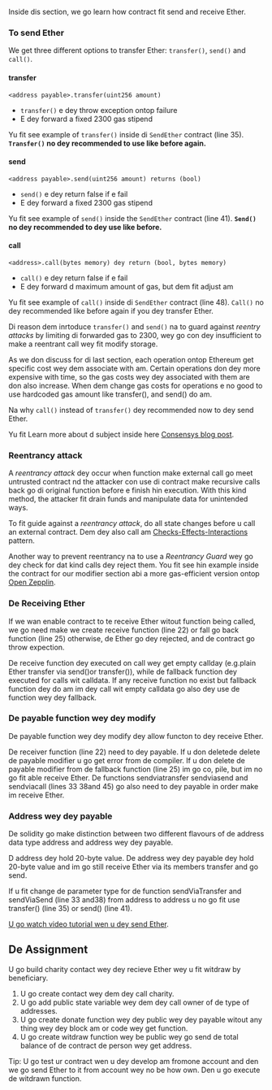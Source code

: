 Inside dis section, we go learn how contract fit send and receive Ether.

### To send Ether

We get three different options to transfer Ether: `transfer()`, `send()` and `call()`.

#### **transfer**

`<address payable>.transfer(uint256 amount)`

- `transfer()` e dey throw exception ontop failure
- E dey forward a fixed 2300 gas stipend

Yu fit see example of `transfer()` inside di `SendEther` contract (line 35).
**`Transfer()` no dey recommended to use like before again.**

#### **send**

`<address payable>.send(uint256 amount) returns (bool)`

- `send()` e dey return false if e fail
- E dey forward a fixed 2300 gas stipend

Yu fit see example of `send()` inside the `SendEther` contract (line 41).
**`Send()` no dey recommended to dey use like before.**

#### **call**

`<address>.call(bytes memory) dey return (bool, bytes memory)`

- `call()` e dey return false if e fail
- E dey forward d maximum amount of gas, but dem fit adjust am

Yu fit see example of `call()` inside di `SendEther` contract (line 48).
`Call()` no dey recommended like before again if you dey transfer Ether.

Di reason dem inrtoduce `transfer()` and `send()` na to guard against _reentry attacks_ by limiting di forwarded gas to 2300, wey go con dey insufficient to make a reentrant call wey fit modify storage.

As we don discuss for di last section, each operation ontop Ethereum get specific cost wey dem associate with am. Certain operations don dey more expensive with time, so the gas costs wey dey associated with them are don also increase. When dem change gas costs for operations e no good to use hardcoded gas amount like transfer(), and send() do am.

Na why `call()` instead of `transfer()` dey recommended now to dey send Ether.

Yu fit Learn more about d subject inside here <a href="https://consensys.net/diligence/blog/2019/09/stop-using-soliditys-transfer-now/" target="_blank">Consensys blog post</a>.

### Reentrancy attack

A _reentrancy attack_ dey occur when function make external call go meet untrusted contract nd the attacker con use di contract make recursive calls back go di original function before e finish hin execution. With this kind method, the attacker fit drain funds and manipulate data for unintended ways.

To fit guide against a _reentrancy attack_, do all state changes before u call an external contract. Dem dey also call am <a href="https://docs.soliditylang.org/en/latest/security-considerations.html#re-entrancy" target="_blank">Checks-Effects-Interactions</a> pattern.

Another way to prevent reentrancy na to use a _Reentrancy Guard_ wey go dey check for dat kind calls dey reject them. You fit see hin example inside the contract for our modifier section abi a more gas-efficient version ontop <a href="https://github.com/OpenZeppelin/openzeppelin-contracts/blob/master/contracts/security/ReentrancyGuard.sol" target="_blank">Open Zepplin</a>.

### De Receiving Ether

If we wan enable contract to te receive Ether witout function being called, we go need make we create receive function (line 22) or fall go back function (line 25) otherwise, de Ether go dey rejected, and de contract go throw expection.

De receive function dey executed on call wey get empty callday (e.g.plain Ether transfer via send()or transfer()), while de fallback function dey executed for calls wit calldata. If any receive function no exist but fallback function dey do am im dey call wit empty calldata go also dey use de function wey dey fallback.

### De payable function wey dey modify

De payable function wey dey modify dey allow functon to dey receive Ether.

De receiver function (line 22) need to dey payable. If u don deletede delete de payable modifier u go get error from de compiler. If u don delete de payable modifier from de fallback function (line 25) im go co, pile, but im no go fit able receive Ether.
De functions sendviatransfer sendviasend and sendviacall (lines 33 38and 45) go also need to dey payable in order make im receive Ether.

### Address wey dey payable

De solidity go make distinction between two different flavours of de address data type address and address wey dey payable.

D address dey hold 20-byte value.
De address wey dey payable dey hold 20-byte value and im go still receive Ether via its members transfer and go send.

If u fit change de parameter type for de function sendViaTransfer and sendViaSend (line 33 and38) from address to address u no go fit use transfer() (line 35) or send() (line 41).

<a href="https://www.youtube.com/watch?v=_5vGaqgzlG8" target="_blank">U go watch video tutorial wen u dey send Ether</a>.

## De Assignment

U go build charity contact wey dey recieve Ether wey u fit witdraw by beneficiary.

1. U go create contact wey dem dey call charity.
2. U go add public state variable wey dem dey call owner of de type of addresses.
3. U go create donate function wey dey public wey dey payable witout any thing wey dey block am or code wey get function.
4. U go create witdraw function wey be public wey go send de total balance of de contract de person wey get address.

Tip: U go test ur contract wen u dey develop am fromone account and den we go send Ether to it from account wey no be how own. Den u go execute de witdrawn function.